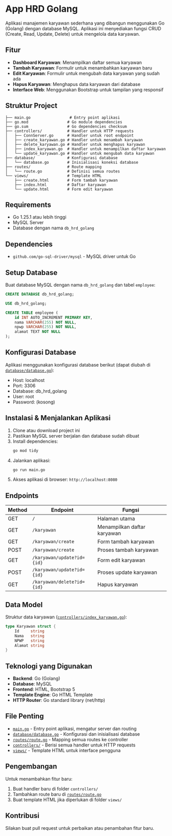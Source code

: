 # App HRD Golang

Aplikasi manajemen karyawan sederhana yang dibangun menggunakan Go (Golang) dengan database MySQL. Aplikasi ini menyediakan fungsi CRUD (Create, Read, Update, Delete) untuk mengelola data karyawan.

## Fitur

- **Dashboard Karyawan**: Menampilkan daftar semua karyawan
- **Tambah Karyawan**: Formulir untuk menambahkan karyawan baru
- **Edit Karyawan**: Formulir untuk mengubah data karyawan yang sudah ada
- **Hapus Karyawan**: Menghapus data karyawan dari database
- **Interface Web**: Menggunakan Bootstrap untuk tampilan yang responsif

## Struktur Project

```
├── main.go                 # Entry point aplikasi
├── go.mod                 # Go module dependencies
├── go.sum                 # Go dependencies checksum
├── controllers/           # Handler untuk HTTP requests
│   ├── ConnServer.go      # Handler untuk root endpoint
│   ├── create_karyawan.go # Handler untuk menambah karyawan
│   ├── delete_karyawan.go # Handler untuk menghapus karyawan
│   ├── index_karyawan.go  # Handler untuk menampilkan daftar karyawan
│   └── update_karyawan.go # Handler untuk mengubah data karyawan
├── database/              # Konfigurasi database
│   └── database.go        # Inisialisasi koneksi database
├── routes/                # Route mapping
│   └── route.go           # Definisi semua routes
└── views/                 # Template HTML
    ├── create.html        # Form tambah karyawan
    ├── index.html         # Daftar karyawan
    └── update.html        # Form edit karyawan
```

## Requirements

- Go 1.25.1 atau lebih tinggi
- MySQL Server
- Database dengan nama `db_hrd_golang`

## Dependencies

- `github.com/go-sql-driver/mysql` - MySQL driver untuk Go

## Setup Database

Buat database MySQL dengan nama `db_hrd_golang` dan tabel `employee`:

```sql
CREATE DATABASE db_hrd_golang;

USE db_hrd_golang;

CREATE TABLE employee (
    id INT AUTO_INCREMENT PRIMARY KEY,
    nama VARCHAR(255) NOT NULL,
    npwp VARCHAR(255) NOT NULL,
    alamat TEXT NOT NULL
);
```

## Konfigurasi Database

Aplikasi menggunakan konfigurasi database berikut (dapat diubah di [`database/database.go`](database/database.go)):
- Host: localhost
- Port: 3306
- Database: db_hrd_golang
- User: root
- Password: (kosong)

## Instalasi & Menjalankan Aplikasi

1. Clone atau download project ini
2. Pastikan MySQL server berjalan dan database sudah dibuat
3. Install dependencies:
   ```bash
   go mod tidy
   ```
4. Jalankan aplikasi:
   ```bash
   go run main.go
   ```
5. Akses aplikasi di browser: `http://localhost:8080`

## Endpoints

| Method | Endpoint | Fungsi |
|--------|----------|---------|
| GET | `/` | Halaman utama |
| GET | `/karyawan` | Menampilkan daftar karyawan |
| GET | `/karyawan/create` | Form tambah karyawan |
| POST | `/karyawan/create` | Proses tambah karyawan |
| GET | `/karyawan/update?id={id}` | Form edit karyawan |
| POST | `/karyawan/update?id={id}` | Proses update karyawan |
| GET | `/karyawan/delete?id={id}` | Hapus karyawan |

## Data Model

Struktur data karyawan ([`controllers/index_karyawan.go`](controllers/index_karyawan.go)):

```go
type Karyawan struct {
    Id     string
    Nama   string
    NPWP   string
    Alamat string
}
```

## Teknologi yang Digunakan

- **Backend**: Go (Golang)
- **Database**: MySQL
- **Frontend**: HTML, Bootstrap 5
- **Template Engine**: Go HTML Template
- **HTTP Router**: Go standard library (net/http)

## File Penting

- [`main.go`](main.go) - Entry point aplikasi, mengatur server dan routing
- [`database/database.go`](database/database.go) - Konfigurasi dan inisialisasi database
- [`routes/route.go`](routes/route.go) - Mapping semua routes ke controller
- [`controllers/`](controllers/) - Berisi semua handler untuk HTTP requests
- [`views/`](views/) - Template HTML untuk interface pengguna

## Pengembangan

Untuk menambahkan fitur baru:
1. Buat handler baru di folder `controllers/`
2. Tambahkan route baru di [`routes/route.go`](routes/route.go)
3. Buat template HTML jika diperlukan di folder `views/`

## Kontribusi

Silakan buat pull request untuk perbaikan atau penambahan fitur baru.